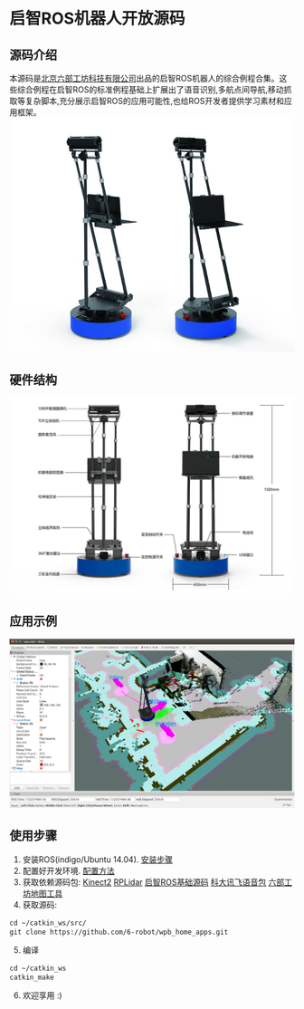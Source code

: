 # 启智ROS机器人开放源码

## 源码介绍
本源码是[北京六部工坊科技有限公司](http://www.6-robot.com)出品的启智ROS机器人的综合例程合集。这些综合例程在启智ROS的标准例程基础上扩展出了语音识别,多航点间导航,移动抓取等复杂脚本,充分展示启智ROS的应用可能性,也给ROS开发者提供学习素材和应用框架。
![wpb ros pic](./media/wpb_ros.jpg)

## 硬件结构
![spec pic](./media/wpb_ros_spec.jpg)

## 应用示例
![app pic](./media/wpb_ros_fetch.png)

## 使用步骤

1. 安装ROS(indigo/Ubuntu 14.04). [安装步骤](http://wiki.ros.org/indigo/Installation/Ubuntu)
2. 配置好开发环境. [配置方法](http://wiki.ros.org/ROS/Tutorials/InstallingandConfiguringROSEnvironment)
3. 获取依赖源码包:
[Kinect2](https://github.com/code-iai/iai_kinect2)
[RPLidar](https://github.com/robopeak/rplidar_ros)
[启智ROS基础源码](https://github.com/6-robot/wpb_home)
[科大讯飞语音包](https://github.com/6-robot/xfyun_waterplus)
[六部工坊地图工具](https://github.com/6-robot/waterplus_map_tools)
4. 获取源码:
```
cd ~/catkin_ws/src/
git clone https://github.com/6-robot/wpb_home_apps.git
```
5. 编译
```
cd ~/catkin_ws
catkin_make
```
6. 欢迎享用 :)

